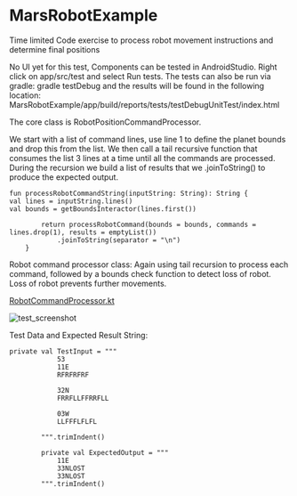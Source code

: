 # MarsRobotExample
Time limited Code exercise to process robot movement instructions and determine final positions

No UI yet for this test,
Components can be tested in AndroidStudio.
Right click on app/src/test and select Run tests.
The tests can also be run via gradle: gradle testDebug and the results will be found in the following location:
MarsRobotExample/app/build/reports/tests/testDebugUnitTest/index.html

The core class is RobotPositionCommandProcessor.

We start with a list of command lines, use line 1 to define the planet bounds and drop this from the list.
We then call a tail recursive function that consumes the list 3 lines at a time until all the commands are processed.
During the recursion we build a list of results that we .joinToString() to produce the expected output.
```
fun processRobotCommandString(inputString: String): String {
val lines = inputString.lines()
val bounds = getBoundsInteractor(lines.first())

        return processRobotCommand(bounds = bounds, commands = lines.drop(1), results = emptyList())
            .joinToString(separator = "\n")
    }
```

Robot command processor class:
Again using tail recursion to process each command, followed by a bounds check function to detect loss of robot. 
Loss of robot prevents further movements.

[RobotCommandProcessor.kt](https://github.com/bennettandy/MarsRobotExample/blob/main/app/src/main/java/uk/co/avsoftware/martianrobots/domain/RobotCommandProcessor.kt)

![test_screenshot](https://github.com/bennettandy/MarsRobotExample/assets/1751538/b841c7cd-5187-45a6-be38-f1aad94bc807)

Test Data and Expected Result String:
```
private val TestInput = """
            53
            11E 
            RFRFRFRF
            
            32N 
            FRRFLLFFRRFLL
            
            03W 
            LLFFFLFLFL

        """.trimIndent()

        private val ExpectedOutput = """
            11E
            33NLOST
            33NLOST
        """.trimIndent()
```
